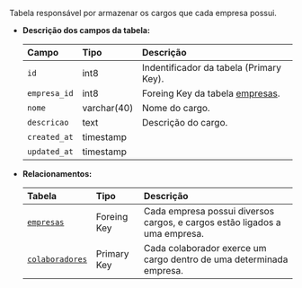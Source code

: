 Tabela responsável por armazenar os cargos que cada empresa possui.

- **Descrição dos campos da tabela:**

  | Campo        | Tipo        | Descrição                                    |
  | :----------- | :---------- | :------------------------------------------- |
  | `id`         | int8        | Indentificador da tabela (Primary Key).      |
  | `empresa_id` | int8        | Foreing Key da tabela [empresas](#empresas). |
  | `nome`       | varchar(40) | Nome do cargo.                               |
  | `descricao`  | text        | Descrição do cargo.                          |
  | `created_at` | timestamp   |                                              |
  | `updated_at` | timestamp   |                                              |

- **Relacionamentos:**

  | Tabela                            | Tipo        | Descrição                                                                  |
  | :-------------------------------- | :---------- | :------------------------------------------------------------------------- |
  | [`empresas`](#empresas)           | Foreing Key | Cada empresa possui diversos cargos, e cargos estão ligados a uma empresa. |
  | [`colaboradores`](#colaboradores) | Primary Key | Cada colaborador exerce um cargo dentro de uma determinada empresa.        |